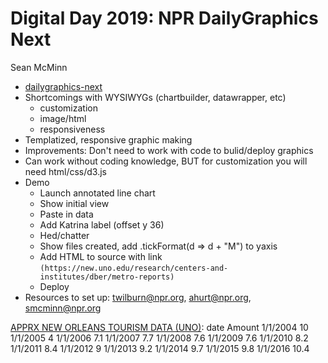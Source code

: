 # Digital Day 2019: NPR DailyGraphics Next

Sean McMinn

- [dailygraphics-next](https://github.com/nprapps/dailygraphics-next)
- Shortcomings with WYSIWYGs (chartbuilder, datawrapper, etc)
	- customization
	- image/html
	- responsiveness
- Templatized, responsive graphic making
- Improvements: Don't need to work with code to bulid/deploy graphics
- Can work without coding knowledge, BUT for customization you will need html/css/d3.js
- Demo
	- Launch annotated line chart
	- Show initial view
	- Paste in data
	- Add Katrina label (offset y 36)
	- Hed/chatter
	- Show files created, add .tickFormat(d => d + "M") to yaxis
	- Add HTML to source with link `(https://new.uno.edu/research/centers-and-institutes/dber/metro-reports)`
	- Deploy
- Resources to set up: twilburn@npr.org, ahurt@npr.org, smcminn@npr.org 


[APPRX NEW ORLEANS TOURISM DATA (UNO)](https://new.uno.edu/research/centers-and-institutes/dber/metro-reports):
date	Amount
1/1/2004	10
1/1/2005	4
1/1/2006	7.1
1/1/2007	7.7
1/1/2008	7.6
1/1/2009	7.6
1/1/2010	8.2
1/1/2011	8.4
1/1/2012	9
1/1/2013	9.2
1/1/2014	9.7
1/1/2015	9.8
1/1/2016	10.4